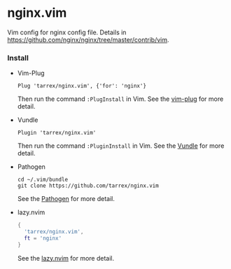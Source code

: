 # nginx.vim

Vim config for nginx config file. Details in <https://github.com/nginx/nginx/tree/master/contrib/vim>.

### Install

+ Vim-Plug
  ```vimscript
  Plug 'tarrex/nginx.vim', {'for': 'nginx'}
  ```
  Then run the command `:PlugInstall` in Vim. See the [vim-plug](https://github.com/junegunn/vim-plug) for more detail.
+ Vundle
  ```vimscript
  Plugin 'tarrex/nginx.vim'
  ```
  Then run the command `:PluginInstall` in Vim. See the [Vundle](https://github.com/VundleVim/Vundle.vim) for more detail.
+ Pathogen
  ```shell
  cd ~/.vim/bundle
  git clone https://github.com/tarrex/nginx.vim
  ```
  See the [Pathogen](https://github.com/tpope/vim-pathogen) for more detail.

+ lazy.nvim
  ```lua
  {
    'tarrex/nginx.vim',
    ft = 'nginx'
  }
  ```
  See the [lazy.nvim](https://lazy.folke.io/spec/examples) for more detail.
